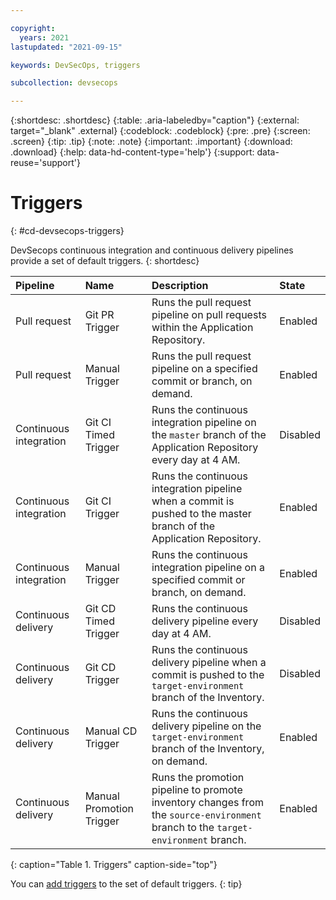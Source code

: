 ```yaml
---

copyright:
  years: 2021
lastupdated: "2021-09-15"

keywords: DevSecOps, triggers

subcollection: devsecops

---
```


{:shortdesc: .shortdesc}
{:table: .aria-labeledby="caption"}
{:external: target="_blank" .external}
{:codeblock: .codeblock}
{:pre: .pre}
{:screen: .screen}
{:tip: .tip}
{:note: .note}
{:important: .important}
{:download: .download}
{:help: data-hd-content-type='help'}
{:support: data-reuse='support'}

# Triggers
{: #cd-devsecops-triggers}

DevSecops continuous integration and continuous delivery pipelines provide a set of default triggers.
{: shortdesc}

|Pipeline |Name	|Description |State |
|:----------|:------------------------------|:------------------|:----------|
|Pull request		|Git PR Trigger		|Runs the pull request pipeline on pull requests within the Application Repository.			|Enabled			|
|Pull request 		|Manual Trigger 		|Runs the pull request pipeline on a specified commit or branch, on demand.			|Enabled			|
|Continuous integration		|Git CI Timed Trigger		|Runs the continuous integration pipeline on the `master` branch of the Application Repository every day at 4 AM. |Disabled			|
|Continuous integration		|Git CI Trigger		|Runs the continuous integration pipeline when a commit is pushed to the master branch of the Application Repository.	|Enabled			|
|Continuous integration		|Manual Trigger 		|Runs the continuous integration pipeline on a specified commit or branch, on demand.		|Enabled			|
|Continuous delivery		|Git CD Timed Trigger		|Runs the continuous delivery pipeline every day at 4 AM.	|Disabled			|
|Continuous delivery		|Git CD Trigger		|Runs the continuous delivery pipeline when a commit is pushed to the `target-environment` branch of the Inventory.	|Disabled			|
|Continuous delivery		|Manual CD Trigger		|Runs the continuous delivery pipeline on the `target-environment` branch of the Inventory, on demand.	|Enabled			|
|Continuous delivery		|Manual Promotion Trigger		|Runs the promotion pipeline to promote inventory changes from the `source-environment` branch to the `target-environment` branch.	|Enabled			|
{: caption="Table 1. Triggers" caption-side="top"}

You can [add triggers](/docs/devsecops?topic=devsecops-cd-devsecops-add-pipeline-triggers) to the set of default triggers.
{: tip}
